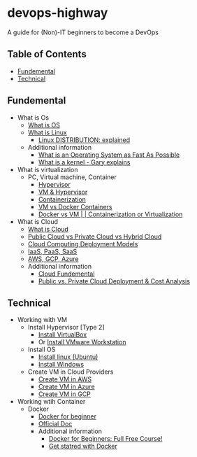 # devops-highway

A guide for (Non)-IT beginners to become a DevOps

## Table of Contents

* [Fundemental](#fundemental)
* [Technical](#technical)

## Fundemental

* What is Os
  * [What is OS](https://www.youtube.com/watch?v=fkGCLIQx1MI)
  * [What is Linux](https://www.youtube.com/watch?v=zA3vmx0GaO8)
    * [Linux DISTRIBUTION: explained](https://www.youtube.com/watch?v=6gqLWTSz6ck)
  * Additional information 
    * [What is an Operating System as Fast As Possible](https://www.youtube.com/watch?v=pVzRTmdd9j0)
    * [What is a kernel - Gary explains](https://www.youtube.com/watch?v=mycVSMyShk8)
* What is virtualization
  * PC, Virtual machine, Container
    * [Hypervisor](https://www.youtube.com/watch?v=FZR0rG3HKIk)
    * [VM & Hypervisor](https://www.youtube.com/watch?v=ISwgVUPH1cs)
    * [Containerization](https://www.youtube.com/watch?v=0qotVMX-J5s)
    * [VM vs Docker Containers](https://www.youtube.com/watch?v=TvnZTi_gaNc)
    * [Docker vs VM | | Containerization or Virtualization](https://www.youtube.com/watch?v=1WnDHitznGY)
* What is Cloud
  * [What is Cloud](https://www.youtube.com/watch?v=dsKIpLKo8AE)
  * [Public Cloud vs Private Cloud vs Hybrid Cloud](https://www.youtube.com/watch?v=3WIJ4axzFlU)
  * [Cloud Computing Deployment Models](https://www.youtube.com/watch?v=9KZL0_NuiUU)
  * [IaaS, PaaS, SaaS](https://www.youtube.com/watch?v=wB6Lfdo2m1Q)
  * [AWS, GCP, Azure](https://www.youtube.com/watch?v=n24OBVGHufQ)
  * Additional information
    * [Cloud Fundemental](https://www.youtube.com/playlist?list=PLOspHqNVtKAC-_ZAGresP-i0okHe5FjcJ)
    * [Public vs. Private Cloud Deployment & Cost Analysis
](https://www.youtube.com/watch?v=Qx_vGdnBqeE)

## Technical

* Working with VM
  * Install Hypervisor [Type 2]
    * [Install VirtualBox](https://www.virtualbox.org/wiki/Downloads)
    * Or [Install VMware Workstation](https://www.vmware.com/products/workstation-player/workstation-player-evaluation.html)
  * Install OS
    * [Install linux (Ubuntu)](https://www.youtube.com/watch?v=QbmRXJJKsvs)
    * [Install Windows](https://www.youtube.com/watch?v=JT8EXoobjSc)
  * Create VM in Cloud Providers
    * [Create VM in AWS](https://www.youtube.com/watch?v=N_mP4mIqK8A)
    * [Create VM in Azure](https://www.youtube.com/watch?v=tg3FrNtUMdU)
    * [Create VM in GCP](https://www.youtube.com/watch?v=RmH6-OUGf04)
* Working wtih Container
  * Docker
    * [Docker for beginner](https://www.youtube.com/watch?v=i7ABlHngi1Q)
    * [Official Doc](https://docs.docker.com/get-docker/)
    * Additional information
      * [Docker for Beginners: Full Free Course!](https://www.youtube.com/watch?v=zJ6WbK9zFpI)
      * [Get statred with Docker](https://docs.docker.com/get-started/)